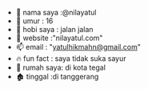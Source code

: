- 👋 nama saya :@nilayatul
- 👀 umur : 16
- 🌱 hobi saya : jalan jalan
- 💞️ website :"nilayatul.com"
- 📫 email : "yatulhikmahn@gmail.com"
- 🔥 fun fact : saya tidak suka sayur
- 🏡 rumah saya: di kota tegal
- 🏚️ tinggal :di tanggerang

<!---
nilayatul/nilayatul is a ✨ special ✨ repository because its `README.md` (this file) appears on your GitHub profile.
You can click the Preview link to take a look at your changes.
--->
